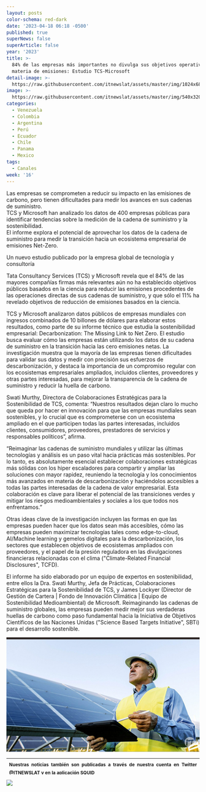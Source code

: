 ```yaml
---
layout: posts
color-schema: red-dark
date: '2023-04-18 06:18 -0500'
published: true
superNews: false
superArticle: false
year: '2023'
title: >-
  84% de las empresas más importantes no divulga sus objetivos operativos en
  materia de emisiones: Estudio TCS-Microsoft 
detail-image: >-
  https://raw.githubusercontent.com/itnewslat/assets/master/img/1024x680/hombre-con-paneles-g.jpg
image: >-
  https://raw.githubusercontent.com/itnewslat/assets/master/img/540x320/hombre-con-paneles-p.jpg
categories:
  - Venezuela
  - Colombia
  - Argentina
  - Perú
  - Ecuador
  - Chile
  - Panama
  - Mexico
tags:
  - Canales
week: '16'
---
```

Las empresas se comprometen a reducir su impacto en las emisiones de carbono, pero tienen dificultades para medir los avances en sus cadenas de suministro.  
TCS y Microsoft han analizado los datos de 400 empresas públicas para identificar tendencias sobre la medición de la cadena de suministro y la sostenibilidad.  
El informe explora el potencial de aprovechar los datos de la cadena de suministro para medir la transición hacia un ecosistema empresarial de emisiones Net-Zero. 
  
Un nuevo estudio publicado por la empresa global de tecnología y consultoría

Tata Consultancy Services (TCS) y Microsoft revela que el 84% de las mayores compañías firmas más relevantes  aún no ha establecido objetivos públicos basados en la ciencia para reducir las emisiones procedentes de las operaciones directas de sus cadenas de suministro, y que sólo el 11% ha revelado objetivos de reducción de emisiones basados en la ciencia.  
  
TCS y Microsoft analizaron datos públicos de empresas mundiales con ingresos combinados de 10 billones de dólares para elaborar estos resultados, como parte de su informe técnico que estudia la sostenibilidad empresarial: 
Decarbonization: The Missing Link to Net Zero. El estudio busca evaluar cómo las empresas están utilizando los datos de su cadena de suministro en la transición hacia las cero emisiones netas. La investigación muestra que la mayoría de las empresas tienen dificultades para validar sus datos y medir con precisión sus esfuerzos de descarbonización, y destaca la importancia de un compromiso regular con los ecosistemas empresariales ampliados, incluidos clientes, proveedores y otras partes interesadas, para mejorar la transparencia de la cadena de suministro y reducir la huella de carbono. 
  
Swati Murthy, Directora de Colaboraciones Estratégicas para la Sostenibilidad de TCS, comenta: “Nuestros resultados dejan claro lo mucho que queda por hacer en innovación para que las empresas mundiales sean sostenibles, y lo crucial que es comprometerse con un ecosistema ampliado en el que participen todas las partes interesadas, incluidos clientes, consumidores, proveedores, prestadores de servicios y responsables políticos”, afirma.  
 
“Reimaginar las cadenas de suministro mundiales y utilizar las últimas tecnologías y análisis es un paso vital hacia prácticas más sostenibles. Por lo tanto, es absolutamente esencial establecer colaboraciones estratégicas más sólidas con los hiper escaladores para compartir y ampliar las soluciones con mayor rapidez, reuniendo la tecnología y los conocimientos más avanzados en materia de descarbonización y haciéndolos accesibles a todas las partes interesadas de la cadena de valor empresarial. Esta colaboración es clave para liberar el potencial de las transiciones verdes y mitigar los riesgos medioambientales y sociales a los que todos nos enfrentamos.” 
  
Otras ideas clave de la investigación incluyen las formas en que las empresas pueden hacer que los datos sean más accesibles, cómo las empresas pueden maximizar tecnologías tales como edge-to-cloud, AI/Machine learning y gemelos digitales para la descarbonización, los sectores que establecen objetivos de ecosistemas ampliados con proveedores, y el papel de la presión reguladora en las divulgaciones financieras relacionadas con el clima ("Climate-Related Financial Disclosures", TCFD). 
  
El informe ha sido elaborado por un equipo de expertos en sostenibilidad, entre ellos la 
Dra. Swati Murthy, Jefa de Prácticas, Colaboraciones Estratégicas para la Sostenibilidad de TCS, y James Lockyer (Director de Gestión de Cartera | Fondo de Innovación Climática | Equipo de Sostenibilidad Medioambiental) de Microsoft. Reimaginando las cadenas de suministro globales, las empresas pueden medir mejor sus verdaderas huellas de carbono como paso fundamental hacia la Iniciativa de Objetivos Científicos de las Naciones Unidas ("Science Based Targets Initiative", SBTi) para el desarrollo sostenible. 

![](https://raw.githubusercontent.com/itnewslat/assets/master/img/540x320/hombre-con-paneles-p.jpg)

<table style="height: 42px;" width="569">
<tbody>
<tr>
<td style="text-align: justify;"><sub><strong>Nuestras noticias también son publicadas a través de nuestra cuenta en Twitter <a href="https://twitter.com/itnewslat?lang=es">@ITNEWSLAT</a> y en la aplicación <a href="https://squidapp.co/en/">SQUID</a></strong></sub></td>
</tr>
</tbody>
</table>
<img src="https://tracker.metricool.com/c3po.jpg?hash=56f88a41e39ab42c063cc51676587a04"/>